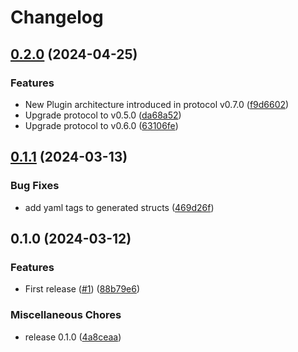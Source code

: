 # Changelog

## [0.2.0](https://github.com/wndhydrnt/saturn-sync-go/compare/v0.1.1...v0.2.0) (2024-04-25)


### Features

* New Plugin architecture introduced in protocol v0.7.0 ([f9d6602](https://github.com/wndhydrnt/saturn-sync-go/commit/f9d6602e210b580d5795c10b06937da9bb250cf9))
* Upgrade protocol to v0.5.0 ([da68a52](https://github.com/wndhydrnt/saturn-sync-go/commit/da68a52a9161f3b10443a8a1ad278c6553bf0fbf))
* Upgrade protocol to v0.6.0 ([63106fe](https://github.com/wndhydrnt/saturn-sync-go/commit/63106fec7b42d9b82af9e612c9d1f006cef5c626))

## [0.1.1](https://github.com/wndhydrnt/saturn-sync-go/compare/v0.1.0...v0.1.1) (2024-03-13)


### Bug Fixes

* add yaml tags to generated structs ([469d26f](https://github.com/wndhydrnt/saturn-sync-go/commit/469d26fc941d5a6c9dfe837892a9417c7f890fd5))

## 0.1.0 (2024-03-12)


### Features

* First release ([#1](https://github.com/wndhydrnt/saturn-sync-go/issues/1)) ([88b79e6](https://github.com/wndhydrnt/saturn-sync-go/commit/88b79e686da41b27897106bfe5f5f44377b365e1))


### Miscellaneous Chores

* release 0.1.0 ([4a8ceaa](https://github.com/wndhydrnt/saturn-sync-go/commit/4a8ceaa720b73bc00db65fd08f043bd249c8f8b4))
